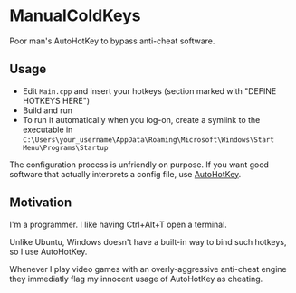 # ManualColdKeys

Poor man's AutoHotKey to bypass anti-cheat software.

## Usage

* Edit `Main.cpp` and insert your hotkeys (section marked with "DEFINE HOTKEYS HERE")
* Build and run
* To run it automatically when you log-on, create a symlink to the executable in `C:\Users\your_username\AppData\Roaming\Microsoft\Windows\Start Menu\Programs\Startup`

The configuration process is unfriendly on purpose. If you want good software that actually interprets a config file, use [AutoHotKey](https://github.com/AutoHotkey/AutoHotkey).

## Motivation

I'm a programmer. I like having Ctrl+Alt+T open a terminal.

Unlike Ubuntu, Windows doesn't have a built-in way to bind such hotkeys, so I use AutoHotKey.

Whenever I play video games with an overly-aggressive anti-cheat engine they immediatly flag my innocent usage of AutoHotKey as cheating.
